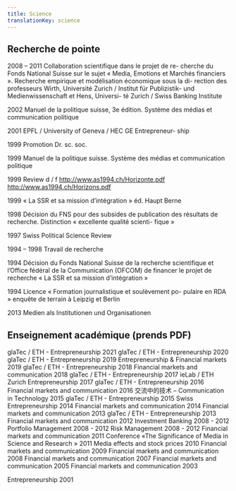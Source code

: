 ```yaml
---
title: Science
translationKey: science
---
```


## Recherche de pointe

2008 – 2011 Collaboration scientifique dans le projet de re-
cherche du Fonds National Suisse sur le sujet « Media,
Emotions et Marchés financiers ».
Recherche empirique et modélisation économique sous la di-
rection des professeurs Wirth, Université Zurich / Institut für
Publizistik- und Medienwissenschaft et Hens, Universi-
té Zurich / Swiss Banking Institute

2002 Manuel de la politique suisse,
3e édition. Système des médias et communication politique

2001 EPFL / University of Geneva / HEC GE Entrepreneur-
ship

1999 Promotion Dr. sc. soc.

1999 Manuel de la politique suisse.
Système des médias et communication politique

1999 Review d / f
http://www.as1994.ch/Horizonte.pdf
http://www.as1994.ch/Horizons.pdf

1999 « La SSR et sa mission d’intégration » éd. Haupt Berne

1998 Décision du FNS pour des subsides de publication des
résultats de recherche. Distinction « excellente qualité scienti-
fique »

1997 Swiss Political Science Review

1994 – 1998 Travail de recherche

1994 Décision du Fonds National Suisse de la recherche
scientifique et l’Office fédéral de la Communication (OFCOM)
de financer le projet de recherche « La SSR et sa mission
d’intégration »

1994 Licence « Formation journalistique et soulèvement po-
pulaire en RDA » enquête de terrain à Leipzig et Berlin

2013 Medien als Institutionen und Organisationen

## Enseignement académique (prends PDF)

glaTec / ETH - Entrepreneurship 2021
glaTec / ETH - Entrepreneurship 2020
glaTec / ETH - Entrepreneurship 2019
Entrepreneurship & Financial markets 2019
glaTec / ETH - Entrepreneurship 2018
Financial markets and communication 2018
glaTec / ETH - Entrepreneurship 2017
ieLab / ETH Zurich Entrepreneurship 2017
glaTec / ETH - Entrepreneurship 2016
Financial markets and communication 2016
交流中的技术 –
Communication in Technology 2015
glaTec / ETH - Entrepreneurship 2015
Swiss Entrepreneurship 2014
Financial markets and communication 2014
Financial markets and communication 2013
glaTec / ETH - Entrepreneurship 2013
Financial markets and communication 2012
Investment Banking 2008 - 2012
Portfolio Management 2008 - 2012
Risk Management 2008 - 2012
Financial markets and communication 2011
Conference «The Significance of Media
in Science and Research »
2011
Media effects and stock prices 2010
Financial markets and communication 2009
Financial markets and communication 2008
Financial markets and communication 2007
Financial markets and communication 2005
Financial markets and communication 2003

Entrepreneurship 2001